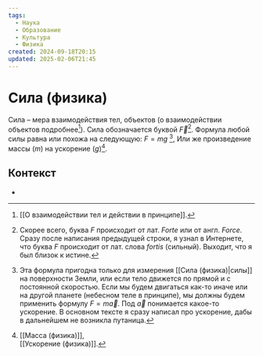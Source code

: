 ```yaml
---
tags:
  - Наука
  - Образование
  - Культура
  - Физика
created: 2024-09-18T20:15
updated: 2025-02-06T21:45
---
```

# Сила (физика)
Сила – мера взаимодействия тел, объектов (о взаимодействии объектов подробнее[^1]). 
Сила обозначается буквой $\overrightarrow{F}$[^3]. 
Формула любой силы равна или похожа на следующую:
$F = mg$  [^2], 
Или же произведение массы ($m$) на ускорение ($g$)[^4].


## Контекст
- 


[^1]: [[О взаимодействии тел и действии в принципе]].
[^2]: Эта формула пригодна только для измерения [[Сила (физика)|силы]] на поверхности Земли, или если тело движется по прямой и с постоянной скоростью. Если мы будем двигаться как-то иначе или на другой планете (небесном теле в принципе), мы должны будем применить формулу $F=m\overrightarrow{a}$. Под $\overrightarrow{a}$ понимается какое-то ускорение. В основном тексте я сразу написал про ускорение, дабы в дальнейшем не возникла путаница.
[^3]: Скорее всего, буква $F$ происходит от лат. *Forte* или от англ. *Force*. 
Сразу после написания предыдущей строки, я узнал в Интернете, что буква $F$ происходит от лат. слова *fortis* (сильный). Выходит, что я был близок к истине.
[^4]: [[Масса (физика)]],  
  [[Ускорение (физика)]].

